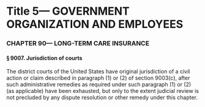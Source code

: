 
# Title 5— GOVERNMENT ORGANIZATION AND EMPLOYEES
### CHAPTER 90— LONG-TERM CARE INSURANCE
#### § 9007. Jurisdiction of courts

The district courts of the United States have original jurisdiction of a civil action or claim described in paragraph (1) or (2) of section 9003(c), after such administrative remedies as required under such paragraph (1) or (2) (as applicable) have been exhausted, but only to the extent judicial review is not precluded by any dispute resolution or other remedy under this chapter.
